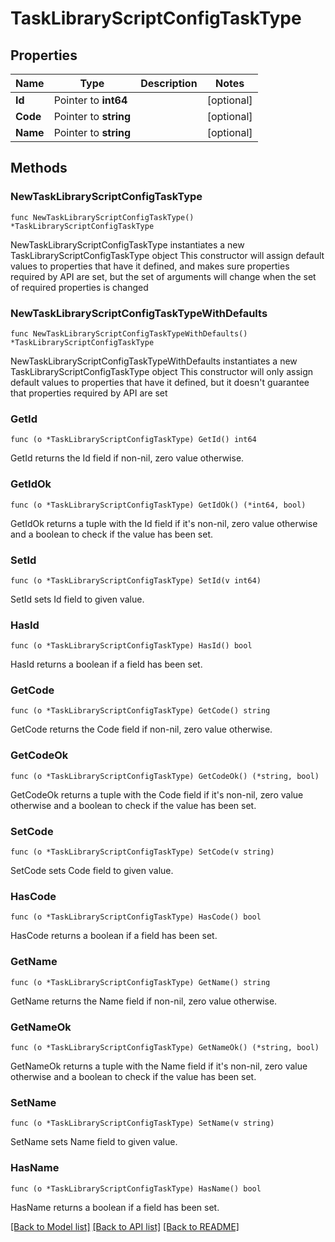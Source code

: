 # TaskLibraryScriptConfigTaskType

## Properties

Name | Type | Description | Notes
------------ | ------------- | ------------- | -------------
**Id** | Pointer to **int64** |  | [optional] 
**Code** | Pointer to **string** |  | [optional] 
**Name** | Pointer to **string** |  | [optional] 

## Methods

### NewTaskLibraryScriptConfigTaskType

`func NewTaskLibraryScriptConfigTaskType() *TaskLibraryScriptConfigTaskType`

NewTaskLibraryScriptConfigTaskType instantiates a new TaskLibraryScriptConfigTaskType object
This constructor will assign default values to properties that have it defined,
and makes sure properties required by API are set, but the set of arguments
will change when the set of required properties is changed

### NewTaskLibraryScriptConfigTaskTypeWithDefaults

`func NewTaskLibraryScriptConfigTaskTypeWithDefaults() *TaskLibraryScriptConfigTaskType`

NewTaskLibraryScriptConfigTaskTypeWithDefaults instantiates a new TaskLibraryScriptConfigTaskType object
This constructor will only assign default values to properties that have it defined,
but it doesn't guarantee that properties required by API are set

### GetId

`func (o *TaskLibraryScriptConfigTaskType) GetId() int64`

GetId returns the Id field if non-nil, zero value otherwise.

### GetIdOk

`func (o *TaskLibraryScriptConfigTaskType) GetIdOk() (*int64, bool)`

GetIdOk returns a tuple with the Id field if it's non-nil, zero value otherwise
and a boolean to check if the value has been set.

### SetId

`func (o *TaskLibraryScriptConfigTaskType) SetId(v int64)`

SetId sets Id field to given value.

### HasId

`func (o *TaskLibraryScriptConfigTaskType) HasId() bool`

HasId returns a boolean if a field has been set.

### GetCode

`func (o *TaskLibraryScriptConfigTaskType) GetCode() string`

GetCode returns the Code field if non-nil, zero value otherwise.

### GetCodeOk

`func (o *TaskLibraryScriptConfigTaskType) GetCodeOk() (*string, bool)`

GetCodeOk returns a tuple with the Code field if it's non-nil, zero value otherwise
and a boolean to check if the value has been set.

### SetCode

`func (o *TaskLibraryScriptConfigTaskType) SetCode(v string)`

SetCode sets Code field to given value.

### HasCode

`func (o *TaskLibraryScriptConfigTaskType) HasCode() bool`

HasCode returns a boolean if a field has been set.

### GetName

`func (o *TaskLibraryScriptConfigTaskType) GetName() string`

GetName returns the Name field if non-nil, zero value otherwise.

### GetNameOk

`func (o *TaskLibraryScriptConfigTaskType) GetNameOk() (*string, bool)`

GetNameOk returns a tuple with the Name field if it's non-nil, zero value otherwise
and a boolean to check if the value has been set.

### SetName

`func (o *TaskLibraryScriptConfigTaskType) SetName(v string)`

SetName sets Name field to given value.

### HasName

`func (o *TaskLibraryScriptConfigTaskType) HasName() bool`

HasName returns a boolean if a field has been set.


[[Back to Model list]](../README.md#documentation-for-models) [[Back to API list]](../README.md#documentation-for-api-endpoints) [[Back to README]](../README.md)


